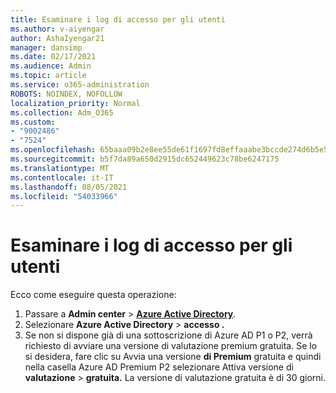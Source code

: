 ```yaml
---
title: Esaminare i log di accesso per gli utenti
ms.author: v-aiyengar
author: AshaIyengar21
manager: dansimp
ms.date: 02/17/2021
ms.audience: Admin
ms.topic: article
ms.service: o365-administration
ROBOTS: NOINDEX, NOFOLLOW
localization_priority: Normal
ms.collection: Adm_O365
ms.custom:
- "9002486"
- "7524"
ms.openlocfilehash: 65baaa09b2e8ee55de61f1697fd8effaaabe3bccde274d6b5e5ab2382bdca8c8
ms.sourcegitcommit: b5f7da89a650d2915dc652449623c78be6247175
ms.translationtype: MT
ms.contentlocale: it-IT
ms.lasthandoff: 08/05/2021
ms.locfileid: "54033966"
---
```

# <a name="review-sign-in-logs-for-users"></a>Esaminare i log di accesso per gli utenti

Ecco come eseguire questa operazione:

1. Passare a **Admin center**  >  **[Azure Active Directory](https://go.microsoft.com/fwlink/p/?linkid=2067268)**.
1. Selezionare **Azure Active Directory**  >  **accesso .**
1. Se non si dispone già di una sottoscrizione di Azure AD P1 o P2, verrà richiesto di avviare una versione di valutazione premium gratuita. Se lo si desidera, fare clic su Avvia una versione **di Premium** gratuita e quindi nella casella Azure AD Premium P2 selezionare Attiva versione di **valutazione**  >  **gratuita.** La versione di valutazione gratuita è di 30 giorni.